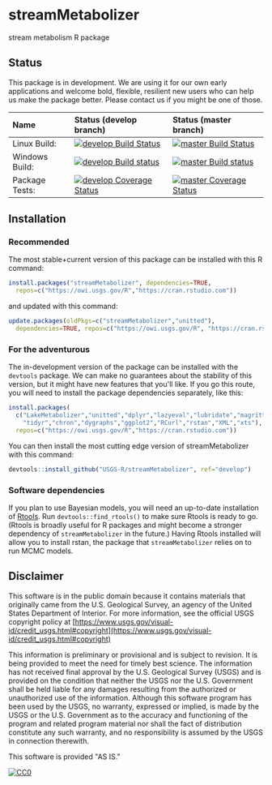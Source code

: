 # streamMetabolizer
stream metabolism R package


## Status

This package is in development. We are using it for our own early applications and welcome bold, flexible, resilient new users who can help us make the package better. Please contact us if you might be one of those.

| Name       | Status (develop branch)   |  Status (master branch) |
| :------------ |:-------------|:-------------| 
| Linux Build: | [![develop Build Status](https://travis-ci.org/USGS-R/streamMetabolizer.svg?branch=develop)](https://travis-ci.org/USGS-R/streamMetabolizer/branches)  | [![master Build Status](https://travis-ci.org/USGS-R/streamMetabolizer.svg?branch=master)](https://travis-ci.org/USGS-R/streamMetabolizer/branches) |
| Windows Build: | [![develop Build status](https://ci.appveyor.com/api/projects/status/605tgcru05jdgb22/branch/develop?svg=true)](https://ci.appveyor.com/project/aappling-usgs/streammetabolizer/branch/develop) | [![master Build status](https://ci.appveyor.com/api/projects/status/605tgcru05jdgb22/branch/master?svg=true)](https://ci.appveyor.com/project/aappling-usgs/streammetabolizer/branch/master) |  
| Package Tests: | [![develop Coverage Status](https://coveralls.io/repos/github/USGS-R/streamMetabolizer/badge.svg?branch=develop)](https://coveralls.io/github/USGS-R/streamMetabolizer?branch=develop) | [![master Coverage Status](https://coveralls.io/repos/github/USGS-R/streamMetabolizer/badge.svg?branch=master)](https://coveralls.io/github/USGS-R/streamMetabolizer?branch=master) |  


## Installation

### Recommended

The most stable+current version of this package can be installed with this R command:
```r
install.packages("streamMetabolizer", dependencies=TRUE, 
  repos=c("https://owi.usgs.gov/R","https://cran.rstudio.com"))
```
and updated with this command:
```r
update.packages(oldPkgs=c("streamMetabolizer","unitted"),
  dependencies=TRUE, repos=c("https://owi.usgs.gov/R", "https://cran.rstudio.com"))
```

### For the adventurous

The in-development version of the package can be installed with the `devtools` package. 
We can make no guarantees about the stability of this version, 
but it might have new features that you'll like.
If you go this route, you will need to install the package dependencies separately, like this:
```r
install.packages(
  c("LakeMetabolizer","unitted","dplyr","lazyeval","lubridate","magrittr",
    "tidyr","chron","dygraphs","ggplot2","RCurl","rstan","XML","xts"),
  repos=c("https://owi.usgs.gov/R","https://cran.rstudio.com"))
```
You can then install the most cutting edge version of streamMetabolizer with this command:
```r
devtools::install_github("USGS-R/streamMetabolizer", ref="develop")
```

### Software dependencies

If you plan to use Bayesian models, you will need an up-to-date installation of [Rtools](https://cran.r-project.org/bin/windows/Rtools/). Run `devtools::find_rtools()` to make sure Rtools is ready to go. (Rtools is broadly useful for R packages and might become a stronger dependency of `streamMetabolizer` in the future.) Having Rtools installed will allow you to install rstan, the package that `streamMetabolizer` relies on to run MCMC models.


## Disclaimer

This software is in the public domain because it contains materials that originally came from the U.S. Geological Survey, an agency of the United States Department of Interior. For more information, see the official USGS copyright policy at [https://www.usgs.gov/visual-id/credit_usgs.html#copyright](https://www.usgs.gov/visual-id/credit_usgs.html#copyright)

This information is preliminary or provisional and is subject to revision. It is being provided to meet the need for timely best science. The information has not received final approval by the U.S. Geological Survey (USGS) and is provided on the condition that neither the USGS nor the U.S. Government shall be held liable for any damages resulting from the authorized or unauthorized use of the information. Although this software program has been used by the USGS, no warranty, expressed or implied, is made by the USGS or the U.S. Government as to the accuracy and functioning of the program and related program material nor shall the fact of distribution constitute any such warranty, and no responsibility is assumed by the USGS in connection therewith.

This software is provided "AS IS."


 [
    ![CC0](https://i.creativecommons.org/p/zero/1.0/88x31.png)
  ](https://creativecommons.org/publicdomain/zero/1.0/)

